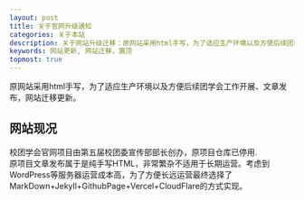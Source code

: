 ```yaml
---
layout: post
title: 关于官网升级通知
categories: 关于本站
description: 关于网站升级迁移：原网站采用html手写，为了适应生产环境以及方便后续团学会工作开展、文章发布，网站迁移更新。
keywords: 网站更新, 网站迁移，置顶
topmost: true
---
```


原网站采用html手写，为了适应生产环境以及方便后续团学会工作开展、文章发布，网站迁移更新。

## 网站现况
校团学会官网项目由第五届校团委宣传部部长创办，原项目仓库已停用.  
原项目文章发布属于是纯手写HTML，非常繁杂不适用于长期运营。考虑到WordPress等服务器运营成本高，为了方便长远运营最终选择了MarkDown+Jekyll+GithubPage+Vercel+CloudFlare的方式实现。
